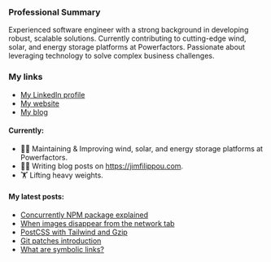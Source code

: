 ### Professional Summary

Experienced software engineer with a strong background in developing robust, scalable solutions. Currently contributing to cutting-edge wind, solar, and energy storage platforms at Powerfactors. Passionate about leveraging technology to solve complex business challenges.

### My links

- [My LinkedIn profile](https://www.linkedin.com/in/jimfilippou)
- [My website](https://jimfilippou.com)
- [My blog](https://jimfilippou.com/articles)

#### Currently:

- 👨‍💻 Maintaining & Improving wind, solar, and energy storage platforms at Powerfactors.
- ✍🏻 Writing blog posts on https://jimfilippou.com.
- 🏋 Lifting heavy weights.

#### My latest posts:

- [Concurrently NPM package explained](https://jimfilippou.com/articles/2025/concurrently-npm-package-explained)
- [When images disappear from the network tab](https://jimfilippou.com/articles/2025/when-images-dissapear-from-network-tab)
- [PostCSS with Tailwind and Gzip](https://jimfilippou.com/articles/2025/tailwind-and-gzip)
- [Git patches introduction](https://jimfilippou.com/articles/2024/git-patches-intro)
- [What are symbolic links?](https://jimfilippou.com/articles/2024/what-are-symbolic-links)
